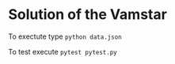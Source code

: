 # Solution of the Vamstar

To exectute type `python data.json` 

To test execute `pytest pytest.py`
